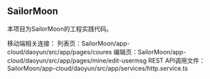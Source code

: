 ## SailorMoon

本项目为SailorMoon的工程实践代码。

移动端相关连接：
列表页：SailorMoon/app-cloud/daoyun/src/app/pages/coures
编辑页：SailorMoon/app-cloud/daoyun/src/app/pages/mine/edit-usermsg
REST API调用文件：SailorMoon/app-cloud/daoyun/src/app/services/http.service.ts
